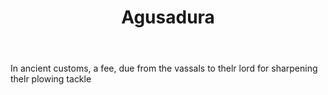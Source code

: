 ---
title: Agusadura
letter: A
permalink: "/definitions/bld-agusadura.html"
body: In ancient customs, a fee, due from the vassals to thelr lord for sharpening
  thelr plowing tackle
published_at: '2018-07-07'
source: Black's Law Dictionary 2nd Ed (1910)
layout: post
---
